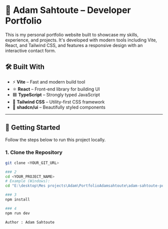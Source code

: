 # 🚀 Adam Sahtoute – Developer Portfolio

This is my personal portfolio website built to showcase my skills, experience, and projects. It's developed with modern tools including Vite, React, and Tailwind CSS, and features a responsive design with an interactive contact form.

## 🛠️ Built With

- ⚡ **Vite** – Fast and modern build tool
- ⚛️ **React** – Front-end library for building UI
- 🟦 **TypeScript** – Strongly typed JavaScript
- 🎨 **Tailwind CSS** – Utility-first CSS framework
- 🧩 **shadcn/ui** – Beautifully styled components

---

## 🚀 Getting Started

Follow the steps below to run this project locally.

### 1. Clone the Repository

```bash
git clone <YOUR_GIT_URL>

### 2
cd <YOUR_PROJECT_NAME>
# Example (Windows):
cd "E:\desktop\Mes projects\Adam\PortfolioAdamsahtoute\adam-sahtoute-portfolio-hub"

### 3
npm install

### 4
npm run dev

Author : Adam Sahtoute